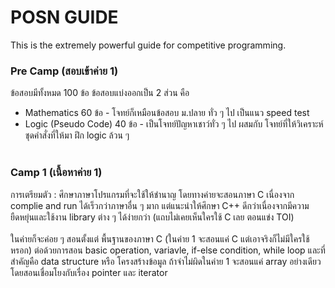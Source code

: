 # POSN GUIDE
This is the extremely powerful guide for competitive programming.
### Pre Camp (สอบเข้าค่าย 1)
  ข้อสอบมีทั้งหมด 100 ข้อ ข้อสอบแบ่งออกเป็น 2 ส่วน คือ
  - Mathematics 60 ข้อ - โจทย์ก็เหมือนข้อสอบ ม.ปลาย ทั่ว ๆ ไป เป็นแนว speed test
  - Logic (Pseudo Code) 40 ข้อ - เป็นโจทย์ปัญหาเชาว์ทั่ว ๆ ไป ผสมกับ โจทย์ที่ให้วิเคราะห์ชุดคำสั่งที่ให้มา ฝึก logic ล้วน ๆ<br /><br />
### Camp 1 (เนื้อหาค่าย 1)
  การเตรียมตัว : ศึกษาภาษาโปรแกรมที่จะใช้ให้ชำนาญ โดยทางค่ายจะสอนภาษา C เนื่องจาก complie and run ได้เร็วกว่าภาษาอื่น ๆ มาก แต่แนะนำให้ศึกษา C++ ดีกว่าเนื่องจากมีความยืดหยุ่นและใช้งาน  library ต่าง ๆ ได้ง่ายกว่า (แถบไม่เคยเห็นใครใช้ C เลย ตอนแข่ง TOI)<br /><br />
  ในค่ายก็จะค่อย ๆ สอนตั้งแต่ พื้นฐานของภาษา C (ในค่าย 1 จะสอนแค่ C แต่เอาจริงก็ไม่มีใครใช้หรอก) ต่อด้วยการสอน basic operation, variavle, if-else condition, while loop และที่สำคัญคือ data structure หรือ โครงสร้างข้อมูล ถ้าจำไม่ผิดในค่าย 1 จะสอนแค่ array อย่างเดียว โดยสอนเชื่อมโยงกับเรื่อง pointer และ iterator
